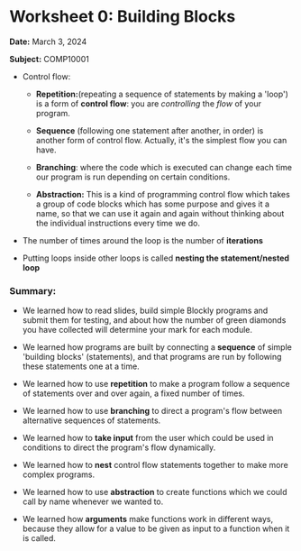 Worksheet 0: Building Blocks
============================

**Date:** March 3, 2024

**Subject:** COMP10001


*   Control flow:
    
    *   **Repetition:**(repeating a sequence of statements by making a 'loop') is a form of **control flow**: you are _controlling_ the _flow_ of your program.
    
    *   **Sequence** (following one statement after another, in order) is another form of control flow. Actually, it's the simplest flow you can have.
    
    *   **Branching**: where the code which is executed can change each time our program is run depending on certain conditions.
    
    *   **Abstraction:** This is a kind of programming control flow which takes a group of code blocks which has some purpose and gives it a name, so that we can use it again and again without thinking about the individual instructions every time we do.

*   The number of times around the loop is the number of **iterations**

*   Putting loops inside other loops is called **nesting the statement/nested loop**

### Summary:

*   We learned how to read slides, build simple Blockly programs and submit them for testing, and about how the number of green diamonds you have collected will determine your mark for each module.

*   We learned how programs are built by connecting a **sequence** of simple 'building blocks' (statements), and that programs are run by following these statements one at a time.

*   We learned how to use **repetition** to make a program follow a sequence of statements over and over again, a fixed number of times.

*   We learned how to use **branching** to direct a program's flow between alternative sequences of statements.

*   We learned how to **take input** from the user which could be used in conditions to direct the program's flow dynamically.

*   We learned how to **nest** control flow statements together to make more complex programs.

*   We learned how to use **abstraction** to create functions which we could call by name whenever we wanted to.

*   We learned how **arguments** make functions work in different ways, because they allow for a value to be given as input to a function when it is called.
